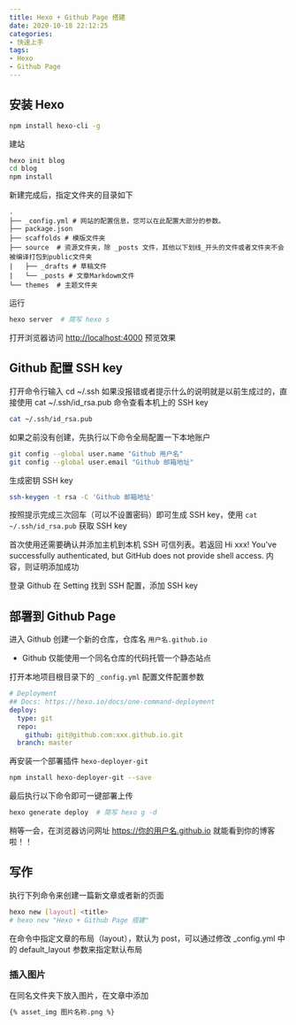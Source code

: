```yaml
---
title: Hexo + Github Page 搭建
date: 2020-10-18 22:12:25
categories:
- 快速上手
tags:
- Hexo
- Github Page
---
```


## 安装 Hexo

```bash
npm install hexo-cli -g
```

建站

```bash
hexo init blog
cd blog
npm install
```

新建完成后，指定文件夹的目录如下

```
.
├── _config.yml # 网站的配置信息，您可以在此配置大部分的参数。 
├── package.json
├── scaffolds # 模版文件夹
├── source  # 资源文件夹，除 _posts 文件，其他以下划线_开头的文件或者文件夹不会被编译打包到public文件夹
|   ├── _drafts # 草稿文件
|   └── _posts # 文章Markdowm文件 
└── themes  # 主题文件夹
```

运行

```bash
hexo server  # 简写 hexo s
```

打开浏览器访问 [http://localhost:4000](http://localhost:4000) 预览效果

## Github 配置 SSH key

打开命令行输入 cd ~/.ssh 如果没报错或者提示什么的说明就是以前生成过的，直接使用 cat ~/.ssh/id_rsa.pub 命令查看本机上的 SSH key

```bash
cat ~/.ssh/id_rsa.pub
```

如果之前没有创建，先执行以下命令全局配置一下本地账户

```bash
git config --global user.name "Github 用户名"
git config --global user.email "Github 邮箱地址"
```

生成密钥 SSH key

```bash
ssh-keygen -t rsa -C 'Github 邮箱地址'
```

按照提示完成三次回车（可以不设置密码）即可生成 SSH key，使用 `cat ~/.ssh/id_rsa.pub` 获取 SSH key

首次使用还需要确认并添加主机到本机 SSH 可信列表。若返回 Hi xxx! You've successfully authenticated, but GitHub does not provide shell access. 内容，则证明添加成功

登录 Github 在 Setting 找到 SSH 配置，添加 SSH key

## 部署到 Github Page

进入 Github 创建一个新的仓库，仓库名 `用户名.github.io`

- Github 仅能使用一个同名仓库的代码托管一个静态站点

打开本地项目根目录下的 `_config.yml` 配置文件配置参数

```yaml
# Deployment
## Docs: https://hexo.io/docs/one-command-deployment
deploy:
  type: git
  repo:
    github: git@github.com:xxx.github.io.git
  branch: master
```

再安装一个部署插件 `hexo-deployer-git`

```bash
npm install hexo-deployer-git --save
```

最后执行以下命令即可一键部署上传

```bash
hexo generate deploy  # 简写 hexo g -d
```

稍等一会，在浏览器访问网址 https://你的用户名.github.io 就能看到你的博客啦！！

## 写作

执行下列命令来创建一篇新文章或者新的页面

```bash
hexo new [layout] <title>
# hexo new "Hexo + Github Page 搭建"
```

在命令中指定文章的布局（layout），默认为 post，可以通过修改 _config.yml 中的 default_layout 参数来指定默认布局

### 插入图片

在同名文件夹下放入图片，在文章中添加

```markdown
{% asset_img 图片名称.png %}
```